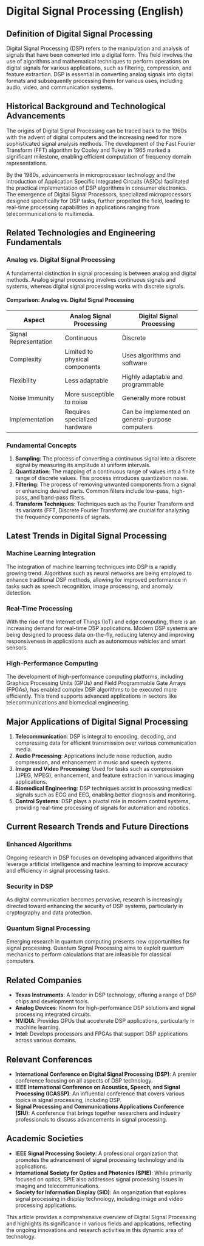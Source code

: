 # Digital Signal Processing (English)

## Definition of Digital Signal Processing

Digital Signal Processing (DSP) refers to the manipulation and analysis of signals that have been converted into a digital form. This field involves the use of algorithms and mathematical techniques to perform operations on digital signals for various applications, such as filtering, compression, and feature extraction. DSP is essential in converting analog signals into digital formats and subsequently processing them for various uses, including audio, video, and communication systems.

## Historical Background and Technological Advancements

The origins of Digital Signal Processing can be traced back to the 1960s with the advent of digital computers and the increasing need for more sophisticated signal analysis methods. The development of the Fast Fourier Transform (FFT) algorithm by Cooley and Tukey in 1965 marked a significant milestone, enabling efficient computation of frequency domain representations. 

By the 1980s, advancements in microprocessor technology and the introduction of Application Specific Integrated Circuits (ASICs) facilitated the practical implementation of DSP algorithms in consumer electronics. The emergence of Digital Signal Processors, specialized microprocessors designed specifically for DSP tasks, further propelled the field, leading to real-time processing capabilities in applications ranging from telecommunications to multimedia.

## Related Technologies and Engineering Fundamentals

### Analog vs. Digital Signal Processing

A fundamental distinction in signal processing is between analog and digital methods. Analog signal processing involves continuous signals and systems, whereas digital signal processing works with discrete signals. 

#### Comparison: Analog vs. Digital Signal Processing

| Aspect                 | Analog Signal Processing         | Digital Signal Processing         |
|-----------------------|----------------------------------|-----------------------------------|
| Signal Representation  | Continuous                       | Discrete                          |
| Complexity             | Limited to physical components    | Uses algorithms and software      |
| Flexibility            | Less adaptable                   | Highly adaptable and programmable |
| Noise Immunity         | More susceptible to noise        | Generally more robust             |
| Implementation         | Requires specialized hardware     | Can be implemented on general-purpose computers |

### Fundamental Concepts

1. **Sampling**: The process of converting a continuous signal into a discrete signal by measuring its amplitude at uniform intervals.
2. **Quantization**: The mapping of a continuous range of values into a finite range of discrete values. This process introduces quantization noise.
3. **Filtering**: The process of removing unwanted components from a signal or enhancing desired parts. Common filters include low-pass, high-pass, and band-pass filters.
4. **Transform Techniques**: Techniques such as the Fourier Transform and its variants (FFT, Discrete Fourier Transform) are crucial for analyzing the frequency components of signals.

## Latest Trends in Digital Signal Processing

### Machine Learning Integration

The integration of machine learning techniques into DSP is a rapidly growing trend. Algorithms such as neural networks are being employed to enhance traditional DSP methods, allowing for improved performance in tasks such as speech recognition, image processing, and anomaly detection.

### Real-Time Processing

With the rise of the Internet of Things (IoT) and edge computing, there is an increasing demand for real-time DSP applications. Modern DSP systems are being designed to process data on-the-fly, reducing latency and improving responsiveness in applications such as autonomous vehicles and smart sensors.

### High-Performance Computing

The development of high-performance computing platforms, including Graphics Processing Units (GPUs) and Field Programmable Gate Arrays (FPGAs), has enabled complex DSP algorithms to be executed more efficiently. This trend supports advanced applications in sectors like telecommunications and biomedical engineering.

## Major Applications of Digital Signal Processing

1. **Telecommunication**: DSP is integral to encoding, decoding, and compressing data for efficient transmission over various communication media.
2. **Audio Processing**: Applications include noise reduction, audio compression, and enhancement in music and speech systems.
3. **Image and Video Processing**: Used for tasks such as compression (JPEG, MPEG), enhancement, and feature extraction in various imaging applications.
4. **Biomedical Engineering**: DSP techniques assist in processing medical signals such as ECG and EEG, enabling better diagnosis and monitoring.
5. **Control Systems**: DSP plays a pivotal role in modern control systems, providing real-time processing of signals for automation and robotics.

## Current Research Trends and Future Directions

### Enhanced Algorithms

Ongoing research in DSP focuses on developing advanced algorithms that leverage artificial intelligence and machine learning to improve accuracy and efficiency in signal processing tasks.

### Security in DSP

As digital communication becomes pervasive, research is increasingly directed toward enhancing the security of DSP systems, particularly in cryptography and data protection.

### Quantum Signal Processing

Emerging research in quantum computing presents new opportunities for signal processing. Quantum Signal Processing aims to exploit quantum mechanics to perform calculations that are infeasible for classical computers.

## Related Companies

- **Texas Instruments**: A leader in DSP technology, offering a range of DSP chips and development tools.
- **Analog Devices**: Known for high-performance DSP solutions and signal processing integrated circuits.
- **NVIDIA**: Provides GPUs that accelerate DSP applications, particularly in machine learning.
- **Intel**: Develops processors and FPGAs that support DSP applications across various domains.

## Relevant Conferences

- **International Conference on Digital Signal Processing (DSP)**: A premier conference focusing on all aspects of DSP technology.
- **IEEE International Conference on Acoustics, Speech, and Signal Processing (ICASSP)**: An influential conference that covers various topics in signal processing, including DSP.
- **Signal Processing and Communications Applications Conference (SIU)**: A conference that brings together researchers and industry professionals to discuss advancements in signal processing.

## Academic Societies

- **IEEE Signal Processing Society**: A professional organization that promotes the advancement of signal processing technology and its applications.
- **International Society for Optics and Photonics (SPIE)**: While primarily focused on optics, SPIE also addresses signal processing issues in imaging and telecommunications.
- **Society for Information Display (SID)**: An organization that explores signal processing in display technology, including image and video processing applications. 

This article provides a comprehensive overview of Digital Signal Processing and highlights its significance in various fields and applications, reflecting the ongoing innovations and research activities in this dynamic area of technology.